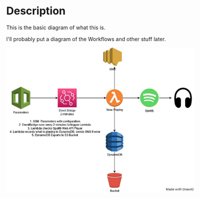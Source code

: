 # Description

This is the basic diagram of what this is.

I'll probably put a diagram of the Workflows and other stuff later.


![DrawIO](2022-10-10.jpg)